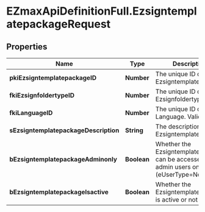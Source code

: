 # EZmaxApiDefinitionFull.EzsigntemplatepackageRequest

## Properties

Name | Type | Description | Notes
------------ | ------------- | ------------- | -------------
**pkiEzsigntemplatepackageID** | **Number** | The unique ID of the Ezsigntemplatepackage | [optional] 
**fkiEzsignfoldertypeID** | **Number** | The unique ID of the Ezsignfoldertype. | 
**fkiLanguageID** | **Number** | The unique ID of the Language.  Valid values:  |Value|Description| |-|-| |1|French| |2|English| | 
**sEzsigntemplatepackageDescription** | **String** | The description of the Ezsigntemplatepackage | 
**bEzsigntemplatepackageAdminonly** | **Boolean** | Whether the Ezsigntemplatepackage can be accessed by admin users only (eUserType&#x3D;Normal) | 
**bEzsigntemplatepackageIsactive** | **Boolean** | Whether the Ezsigntemplatepackage is active or not | 


